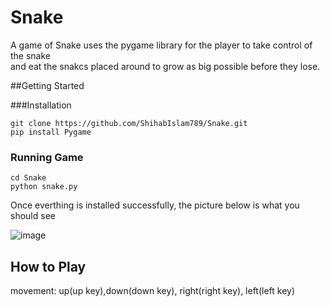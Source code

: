 # Snake
A game of Snake uses the pygame library for the player to take control of the snake <br>
and eat the snakcs placed around to grow as big possible before they lose. <br>

##Getting Started

###Installation
```
git clone https://github.com/ShihabIslam789/Snake.git
pip install Pygame
```
 ### Running Game
 ```
 cd Snake
 python snake.py
 ```
 Once everthing is installed successfully, the picture below is what you should see 

 ![image](https://i.gyazo.com/7ecc81b06d9233e0bb6b969a0f333a59.png)

 ## How to Play
movement: up(up key),down(down key), right(right key), left(left key) 
